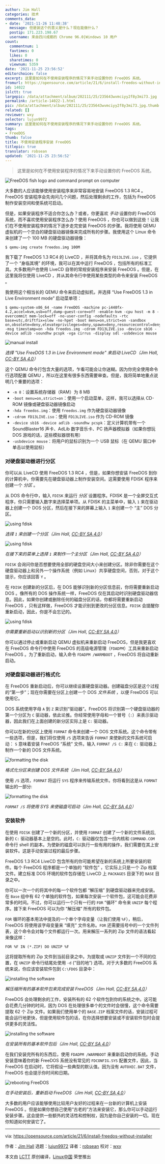 ```yaml
---
author: Jim Hall
categories: 技术
comments_data:
- date: '2021-11-26 11:48:38'
  message: 但是装这个的意义是什么？现在能做什么？
  postip: 171.223.198.67
  username: 来自四川成都的 Chrome 96.0|Windows 10 用户
count:
  commentnum: 1
  favtimes: 0
  likes: 0
  sharetimes: 0
  viewnum: 5359
date: '2021-11-25 23:56:52'
editorchoice: false
excerpt: 这里是如何在不使用安装程序的情况下来手动设置你的 FreeDOS 系统。
fromurl: https://opensource.com/article/21/6/install-freedos-without-installer
id: 14022
islctt: true
largepic: /data/attachment/album/202111/25/235643wvmciyy2f8y3mi73.jpg
permalink: /article-14022-1.html
pic: /data/attachment/album/202111/25/235643wvmciyy2f8y3mi73.jpg.thumb.jpg
related: []
reviewer: wxy
selector: lujun9972
summary: 这里是如何在不使用安装程序的情况下来手动设置你的 FreeDOS 系统。
tags:
- FreeDOS
thumb: false
title: 不使用安装程序安装 FreeDOS
titlepic: true
translator: robsean
updated: '2021-11-25 23:56:52'
---
```



> 
> 这里是如何在不使用安装程序的情况下来手动设置你的 FreeDOS 系统。
> 
> 
> 


![](/data/attachment/album/202111/25/235643wvmciyy2f8y3mi73.jpg "FreeDOS fish logo and command prompt on computer")


大多数的人应该能够使用安装程序来非常容易地安装 FreeDOS 1.3 RC4 。FreeDOS 安装程序会先询问几个问题，然后处理剩余的工作，包括为 FreeDOS 制作安装空间和使系统可启动。


但是，如果安装程序不适合你怎么办？或者，你更喜欢 *手动* 设置你的 FreeDOS 系统，而不喜欢使用安装程序怎么办？使用 FreeDOS ，你也可以做到这些！让我们在不使用安装程序的情况下逐步走完安装 FreeDOS 的步骤。我将使用 QEMU 虚拟机的一个空白的硬盘驱动器镜像来完成所有的步骤。我使用这个 Linux 命令来创建了一个 100 MB 的硬盘驱动器镜像：



```
$ qemu-img create freedos.img 100M

```

我下载了 FreeDOS 1.3 RC4 的 LiveCD ，并将其命名为 `FD13LIVE.iso` ，它提供了一个 “身临其境” 的环境，我可以在其中运行 FreeDOS ，包括所有的标准工具。大多数用户也使用 LiveCD 自带的常规安装程序来安装 FreeDOS 。但是，在这里我将仅使用 LiveCD ，并从其命令行中使用某些类型的命令来安装 FreeDOS 。


我使用这个相当长的 QEMU 命令来启动虚拟机，并选择 “Use FreeDOS 1.3 in Live Environment mode” 启动菜单项：



```
$ qemu-system-x86_64 -name FreeDOS -machine pc-i440fx-4.2,accel=kvm,usb=off,dump-guest-core=off -enable-kvm -cpu host -m 8 -overcommit mem-lock=off -no-user-config -nodefaults -rtc base=utc,driftfix=slew -no-hpet -boot menu=on,strict=on -sandbox on,obsolete=deny,elevateprivileges=deny,spawn=deny,resourcecontrol=deny -msg timestamp=on -hda freedos.img -cdrom FD13LIVE.iso -device sb16 -device adlib -soundhw pcspk -vga cirrus -display sdl -usbdevice mouse

```

![manual install](/data/attachment/album/202111/25/235654a06h0ihi1pl4p011.png "Select \"Use FreeDOS 1.3 in Live Environment mode\" to boot the LiveCD")


*选择 "Use FreeDOS 1.3 in Live Environment mode" 来启动 LiveCD（Jim Hall, [CC-BY SA 4.0](https://creativecommons.org/licenses/by-sa/4.0/)）*


这个 QEMU 命令行包含大量的选项，乍看可能会让你迷糊。因为你完全使用命令行选项配置 QEMU ，所以在这里有很多东西需要审查。但是，我将简单地重点说明几个重要的选项：


* `-m 8`：设置系统存储器（RAM）为 8 MB
* `-boot menu=on,strict=on`：使用一个启动菜单，这样，我可以选择从 CD-ROM 镜像或硬盘驱动器镜像启动
* `-hda freedos.img`：使用 `freedos.img` 作为硬盘驱动器镜像
* `-cdrom FD13LIVE.iso`：使用 `FD13LIVE.iso` 作为 CD-ROM 镜像
* `-device sb16 -device adlib -soundhw pcspk`：定义计算机带有一个 SoundBlaster16 声卡、AdLib 数字音乐卡、PC 扬声器模拟器（如果你想玩 DOS 游戏的话，这些模拟器很有用）
* `-usbdevice mouse`：将用户的鼠标识别为一个 USB 鼠标（在 QEMU 窗口中单击以使用鼠标）


### 对硬盘驱动器进行分区


你可以从 LiveCD 使用 FreeDOS 1.3 RC4 ，但是，如果你想安装 FreeDOS 到你的计算机中，你需要先在硬盘驱动器上制作安装空间。这需要使用 FDISK 程序来创建一个 *分区* 。


从 DOS 命令行中，输入 `FDISK` 来运行 *分区* 设置程序。FDISK 是一个全屏交互式程序，你只需要输入数字来选择菜单项。从 FDISK 的主菜单中，输入 `1` 来在驱动器上创建一个 DOS 分区，然后在接下来的屏幕上输入 `1` 来创建一个 “主” DOS 分区。


![using fdisk](/data/attachment/album/202111/25/235654dmpy9nrembmnrrun.png "Select \"1\" to create a partition")


*选择 `1` 来创建一个分区（Jim Hall, [CC-BY SA 4.0](https://creativecommons.org/licenses/by-sa/4.0/)）*


![using fdisk](/data/attachment/album/202111/25/235654rj0bgbwvr8xbk7rw.png "Select \"1\" on the next menu to make a primary partition")


*在接下来的菜单上选择 `1` 来制作一个主分区（Jim Hall, [CC-BY SA 4.0](https://creativecommons.org/licenses/by-sa/4.0/)）*


`FDISK` 会询问你是否想要使用全部的硬盘空间大小来创建分区。除非你需要在这个硬盘驱动器上和另外一个操作系统（例如 Linux）共享硬盘空间，否则，对于这个提示，你应该回答 `Y` 。


在 `FDISK` 创建新的分区后，在 DOS 能够识别新的分区信息前，你将需要重新启动 DOS 。像所有的 DOS 操作系统一样，FreeDOS 仅在其启动时识别硬盘驱动器信息。因此，如果你创建或删除任何的磁盘分区的话，你都将需要重新启动 FreeDOS ，只有这样做，FreeDOS 才能识别到更改的分区信息。`FDISK` 会提醒你重新启动，因此，你是不会忘记的。


![using fdisk](/data/attachment/album/202111/25/235655q84x4zawri0uiw8r.png "You need to reboot to recognize the new partition")


*你需要重新启动以识别新的分区（Jim Hall, [CC-BY SA 4.0](https://creativecommons.org/licenses/by-sa/4.0/)）*


你可以通过停止或重新启动 QEMU 虚拟机来重新启动 FreeDOS，但是我更喜欢在 FreeDOS 命令行中使用 FreeDOS 的高级电源管理（`FDADPM`）工具来重新启动 FreeDOS 。为了重新启动，输入命令 `FDADPM /WARMBOOT` ，FreeDOS 将自动重新启动。


### 对硬盘驱动器进行格式化


在 FreeDOS 重新启动后，你可以继续设置硬盘驱动器。创建磁盘分区是这个过程的“第一步”；现在你需要在分区上创建一个 DOS *文件系统* ，以便 FreeDOS 可以使用它。


DOS 系统使用字母 `A` 到 `Z` 来识别“驱动器”。FreeDOS 将识别第一个硬盘驱动器的第一个分区为 `C` 驱动器，依此论推。你经常使用字母和一个冒号（`:`）来表示驱动器，因此我们在上面创建的新分区实际上是 `C:` 驱动器。


你可以在新的分区上使用 `FORMAT` 命令来创建一个 DOS 文件系统。这个命令带有一些选项，但是，我们将仅使用 `/S` 选项来告诉 `FORMAT` 来使新的文件系统可启动： `S` 意味着安装 FreeDOS “系统” 文件。输入 `FORMAT /S C:` 来在 `C:` 驱动器上制作一个新的 DOS 文件系统。


![formatting the disk](/data/attachment/album/202111/25/235655sxvjmbccmg3c3mss.png "Format the partition to create the DOS filesystem")


*格式化分区来创建 DOS 文件系统（Jim Hall, [CC-BY SA 4.0](https://creativecommons.org/licenses/by-sa/4.0/)）*


使用 `/S` 选项，`FORMAT` 将运行 `SYS` 程序来传输系统文件。你将看到这是从 `FORMAT` 输出的一部分:


![formatting the disk](/data/attachment/album/202111/25/235655x4ylu4yuzu37pm4e.png "FORMAT /S will use SYS to make the disk bootable")


*`FORMAT /S` 将使用 SYS 来使磁盘可启动（Jim Hall, [CC-BY SA 4.0](https://creativecommons.org/licenses/by-sa/4.0/)）*


### 安装软件


在使用 `FDISK` 创建了一个新的分区，并使用 `FORMAT` 创建了一个新的文件系统后, 新的 `C:` 驱动器基本上是空的。此时，`C:` 驱动器仅包含一份内核和 `COMMAND.COM` 命令行 shell 的副本。为使新的磁盘可以执行一些有用的操作，我们需要在其上安装软件。这是手动安装过程的最后步骤。


FreeDOS 1.3 RC4 LiveCD 包含所有的你可能希望在新的系统上所要安装的软件。每个 FreeDOS 程序都是一个单独的 “软件包” ，它实际上只是一个 Zip 档案文件。建立标准 DOS 环境的软件包存储在 LiveCD 上 `PACKAGES` 目录下的 `BASE` 目录之中。


你可以一次一个的将其中的每一个软件包都 “解压缩” 到硬盘驱动器来完成安装。在 `Base` 组中有 62 个单独的软件包，如果每次安装一个软件包，这可能会花费非常多的时间。不过，你可以运行一个只有一行的 `FOR` “循环” 命令来 `UNZIP` 每个程序。接下来 FreeDOS 可以为你 “解压缩” 所有的软件包。


`FOR` 循环的基本用法中提及的一个单个字母变量（让我们使用 `%F`），稍后，FreeDOS 将使用该字母变量来 “填充” 文件名称。`FOR` 还需要括号中的一个文件列表，这个命令会对每个文件都运行一次。用来解压一系列的 Zip 文件的语法看起来像这样：



```
FOR %F IN (*.ZIP) DO UNZIP %F

```

这将提取所有的 Zip 文件到当前目录之中。为提取或 `UNZIP` 文件到一个不同的位置，在 `UNZIP` 命令行结尾处使用 `-d` (“目的地”) 选项。对于大多数的 FreeDOS 系统来说，你应该安装软件包到 `C:\FDOS` 目录中：


![installing the software](/data/attachment/album/202111/25/235656tu8yewenxfr52qnk.png "Unzip all of the Base packages to finish installing FreeDOS")


*解压缩所有的基本软件包来完成安装 FreeDOS（Jim Hall, [CC-BY SA 4.0](https://creativecommons.org/licenses/by-sa/4.0/)）*


FreeDOS 会处理剩余的工作，安装所有的 62 个软件包到你的系统之中。这可能会花费几分钟的时间，因为 DOS 在处理很多单个的文件时会很慢，这个命令需要提取 62 个 Zip 文件。如果我们使用单个的 `BASE.ZIP` 档案文件的话，安装过程可能会运行地更快，但是使用软件包的话，在你选择想要安装或不安装软件包时会提供更多的灵活性。


![installing the software](/data/attachment/album/202111/25/235656hprgxww8tui7ib8i.png "After installing all the Base packages")


*在安装所有的基本软件包后（Jim Hall, [CC-BY SA 4.0](https://creativecommons.org/licenses/by-sa/4.0/)）*


在我们安装完所有的东西后，使用 `FDADPM /WARMBOOT` 来重新启动你的系统。手动安装意味着你的新 FreeDOS 系统没有常见的 `FDCONFIG.SYS` 配置文件，因此，当 FreeDOS 在启动时，它将假设一些典型的默认值。因为没有 `AUTOXEC.BAT` 文件，FreeDOS 也会提示你时间和日期。


![rebooting FreeDOS](/data/attachment/album/202111/25/235656b5dv4vah1ni77vin.png "Rebooting FreeDOS after a manual install")


*在手动安装后，重新启动 FreeDOS（Jim Hall, [CC-BY SA 4.0](https://creativecommons.org/licenses/by-sa/4.0/)）*


大多数的用户应该能够使用比较用户友好的过程来在一台新的计算机上安装 FreeDOS 。但是如果你想自己使用“古老的”方法来安装它，那么你可以手动运行安装步骤。这会提供一些额外的灵活性和控制权，因为是你自己安装的一切。现在你知道如何安装它了。




---


via: <https://opensource.com/article/21/6/install-freedos-without-installer>


作者：[Jim Hall](https://opensource.com/users/jim-hall) 选题：[lujun9972](https://github.com/lujun9972) 译者：[robsean](https://github.com/robsean) 校对：[wxy](https://github.com/wxy)


本文由 [LCTT](https://github.com/LCTT/TranslateProject) 原创编译，[Linux中国](https://linux.cn/) 荣誉推出